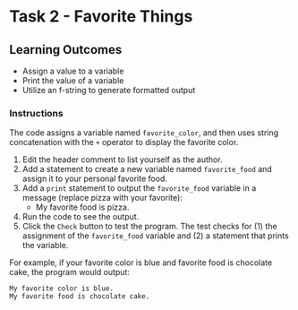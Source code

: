 # Task 2 - Favorite Things

## Learning Outcomes

- Assign a value to a variable
- Print the value of a variable
- Utilize an f-string to generate formatted output

### Instructions

The code assigns a variable named `favorite_color`, and then uses string concatenation with the `+` operator
to display the favorite color.

1. Edit the header comment to list yourself as the author.
2. Add a statement to create a new variable named `favorite_food` and assign it to your personal favorite food.
3. Add a `print` statement to output the `favorite_food` variable in a message (replace pizza with your favorite):
   - My favorite food is pizza.
4. Run the code to see the output.
5. Click the `Check` button to test the program. The test checks for (1) the assignment of the `favorite_food` variable and (2) a statement that prints the variable.

For example, if your favorite color is blue and favorite food is chocolate cake, the program would output:

```text
My favorite color is blue.
My favorite food is chocolate cake.
```